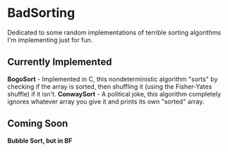 # BadSorting
Dedicated to some random implementations of terrible sorting algorithms I'm implementing just for fun.
## Currently Implemented
**BogoSort** - Implemented in C, this nondeterministic algorithm "sorts" by checking if the array is sorted, then shuffling it (using the Fisher-Yates shuffle) if it isn't.
**ConwaySort** - A political joke, this algorithm completely ignores whatever array you give it and prints its own "sorted" array.
## Coming Soon
**Bubble Sort, but in BF**
